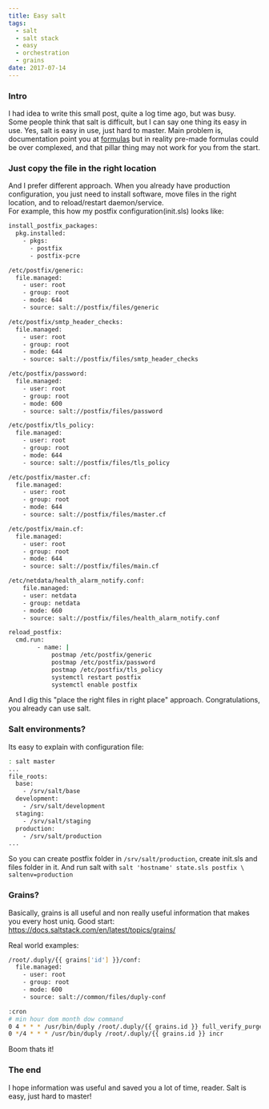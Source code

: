 ```yaml
---
title: Easy salt
tags:
  - salt 
  - salt stack
  - easy
  - orchestration
  - grains
date: 2017-07-14
---
```

### Intro
I had idea to write this small post, quite a log time ago, but was busy.  
Some people think that salt is difficult, but I can say one thing its easy in use. Yes, salt is easy in use, just hard to master. Main problem is, documentation point you at [formulas](https://github.com/saltstack-formulas) but in reality pre-made formulas could be over complexed, and that pillar thing may not work for you from the start.  

### Just copy the file in the right location
And I prefer different approach. When you already have production configuration, you just need to install software, move files in the right location, and to reload/restart daemon/service.  
For example, this how my postfix configuration(init.sls) looks like:

```bash
install_postfix_packages:
  pkg.installed:
    - pkgs:
      - postfix
      - postfix-pcre

/etc/postfix/generic:
  file.managed:
    - user: root
    - group: root
    - mode: 644
    - source: salt://postfix/files/generic

/etc/postfix/smtp_header_checks:
  file.managed:
    - user: root
    - group: root
    - mode: 644
    - source: salt://postfix/files/smtp_header_checks

/etc/postfix/password:
  file.managed:
    - user: root
    - group: root
    - mode: 600
    - source: salt://postfix/files/password

/etc/postfix/tls_policy:
  file.managed:
    - user: root
    - group: root
    - mode: 644
    - source: salt://postfix/files/tls_policy

/etc/postfix/master.cf:
  file.managed:
    - user: root
    - group: root
    - mode: 644
    - source: salt://postfix/files/master.cf

/etc/postfix/main.cf:
  file.managed:
    - user: root
    - group: root
    - mode: 644
    - source: salt://postfix/files/main.cf

/etc/netdata/health_alarm_notify.conf:
    file.managed:
    - user: netdata
    - group: netdata
    - mode: 660
    - source: salt://postfix/files/health_alarm_notify.conf

reload_postfix:
  cmd.run:
        - name: |
            postmap /etc/postfix/generic
            postmap /etc/postfix/password
            postmap /etc/postfix/tls_policy
            systemctl restart postfix
            systemctl enable postfix
```
And I dig this "place the right files in right place" approach. Congratulations, you already can use salt.

### Salt environments?

Its easy to explain with configuration file:
```bash
: salt master
...
file_roots:
  base:
    - /srv/salt/base
  development:
    - /srv/salt/development
  staging:
    - /srv/salt/staging
  production:
    - /srv/salt/production
...
```
So you can create postfix folder in `/srv/salt/production`, create init.sls and files folder in it. And run salt with `salt 'hostname' state.sls postfix \ saltenv=production`

### Grains?
Basically, grains is all useful and non really useful information that makes you every host uniq.
Good start: https://docs.saltstack.com/en/latest/topics/grains/

Real world examples:

```bash
/root/.duply/{{ grains['id'] }}/conf:
  file.managed:
    - user: root
    - group: root
    - mode: 600
    - source: salt://common/files/duply-conf
```

```bash
:cron
# min hour dom month dow command
0 4 * * * /usr/bin/duply /root/.duply/{{ grains.id }} full_verify_purge --force
0 */4 * * * /usr/bin/duply /root/.duply/{{ grains.id }} incr
```
Boom thats it!

### The end

I hope information was useful and saved you a lot of time, reader. Salt is easy, just hard to master!




